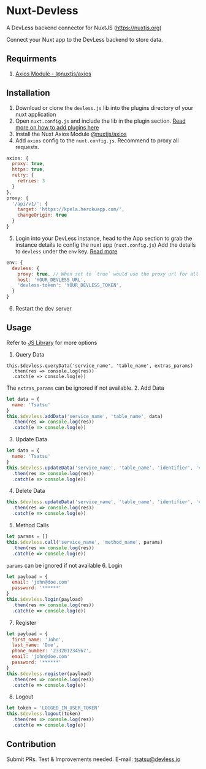 # Nuxt-Devless
A DevLess backend connector for NuxtJS (https://nuxtjs.org)

Connect your Nuxt app to the DevLess backend to store data.

## Requirments
1. [Axios Module - @nuxtjs/axios](https://github.com/nuxt-community/axios-module)

## Installation
1. Download or clone the `devless.js` lib into the plugins directory of your nuxt application
2. Open `nuxt.config.js` and include the lib in the plugin section. [Read more on how to add plugins here](https://nuxtjs.org/guide/plugins#codefund_ad)
3. Install the Nuxt Axios Module [@nuxtjs/axios](https://github.com/nuxt-community/axios-module)
4. Add `axios`  config to the `nuxt.config.js`.
Recommend to proxy all requests.
```javascript
axios: {
  proxy: true,
  https: true,
  retry: {
    retries: 3
  }
},
proxy: {
  '/api/v1/': {
    target: 'https://kpela.herokuapp.com/',
    changeOrigin: true
  }
}
```
5. Login into your DevLess instance, head to the App section to grab the instance details to config the nuxt app (`nuxt.config.js`)
Add the details to `devless` under the `env` key. [Read more](https://nuxtjs.org/api/configuration-env#the-env-property)
```javascript
env: {
  devless: {
    proxy: true, // When set to `true` would use the proxy url for all requests(ssr) but `false` would use the absolute path for the DevLess instance
    host: 'YOUR_DEVLESS_URL',
    'devless-token': 'YOUR_DEVLESS_TOKEN',
  }
}
```
6. Restart the dev server

## Usage
Refer to [JS Library](https://github.com/DevlessTeam/DV-JS-SDK) for more options
1. Query Data
```
this.$devless.queryData('service_name', 'table_name', extras_params)
  .then(res => console.log(res))
  .catch(e => console.log(e))
```
The `extras_params` can be ignored if not available.
2. Add Data
```javascript
let data = {
  name: 'Tsatsu'
}
this.$devless.addData('service_name', 'table_name', data)
  .then(res => console.log(res))
  .catch(e => console.log(e))
```
3. Update Data
```javascript
let data = {
  name: 'Tsatsu'
}
this.$devless.updateData('service_name', 'table_name', 'identifier', 'value', data)
  .then(res => console.log(res))
  .catch(e => console.log(e))
```
4. Delete Data
```javascript
this.$devless.updateData('service_name', 'table_name', 'identifier', 'value')
  .then(res => console.log(res))
  .catch(e => console.log(e))
```
5. Method Calls
```javascript
let params = []
this.$devless.call('service_name', 'method_name', params)
  .then(res => console.log(res))
  .catch(e => console.log(e))
```
`params` can be ignored if not available
6. Login
```javascript
let payload = {
  email: 'john@doe.com'
  password: '******'
}
this.$devless.login(payload)
  .then(res => console.log(res))
  .catch(e => console.log(e))
```
7. Register
```javascript
let payload = {
  first_name: 'John',
  last_name: 'Doe',
  phone_number: '233201234567',
  email: 'john@doe.com'
  password: '******'
}
this.$devless.register(payload)
  .then(res => console.log(res))
  .catch(e => console.log(e))
```
8. Logout
```javascript
let token = 'LOGGED_IN_USER_TOKEN'
this.$devless.logout(token)
  .then(res => console.log(res))
  .catch(e => console.log(e))
```

## Contribution
Submit PRs. Test & Improvements needed.
E-mail: [tsatsu@devless.io](mailto:tsatsu@devless.io)
